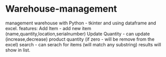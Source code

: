 # Warehouse-management
management warehouse with Python - tkinter and using dataframe and excel.
features:
Add Item - add new item (name,quantity,location,serialnumber)
Update Quantity - can update (increase,decrease) product quantity (if zero - will be remove from the excel)
search - can serach for items (will match any substring) results will show in list.

